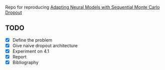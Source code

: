 Repo for reproducing [Adapting Neural Models with Sequential Monte Carlo Dropout
](https://arxiv.org/abs/2210.15779)

## TODO

- [x] Define the problem
- [x] Give naive dropout architecture
- [x] Experiment on 4.1
- [x] Report
- [x] Bibliography
